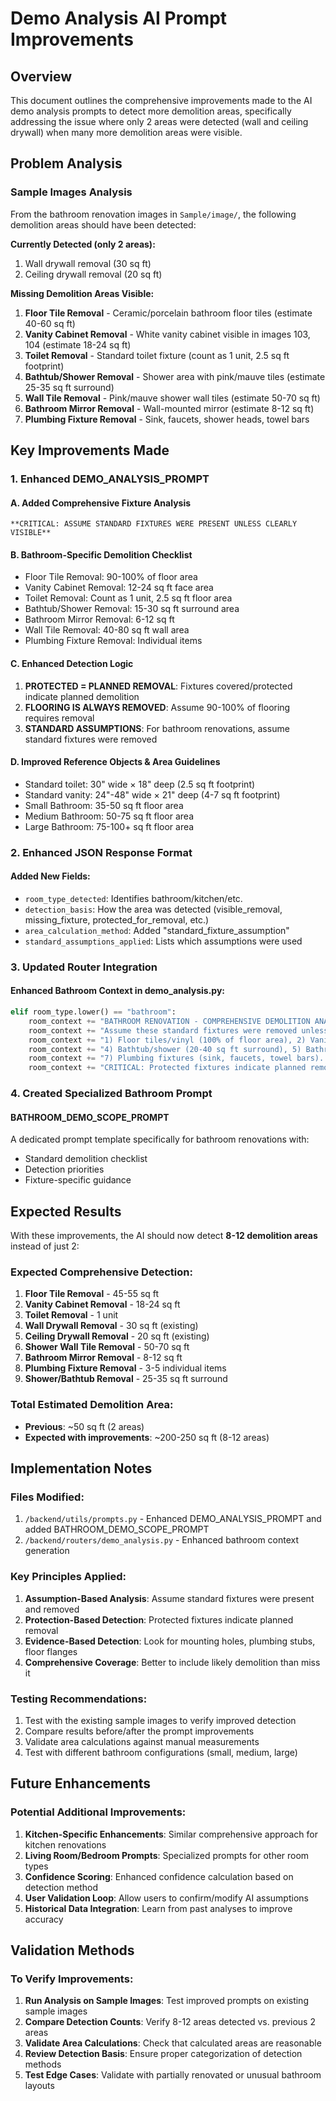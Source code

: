 # Demo Analysis AI Prompt Improvements

## Overview
This document outlines the comprehensive improvements made to the AI demo analysis prompts to detect more demolition areas, specifically addressing the issue where only 2 areas were detected (wall and ceiling drywall) when many more demolition areas were visible.

## Problem Analysis

### Sample Images Analysis
From the bathroom renovation images in `Sample/image/`, the following demolition areas should have been detected:

**Currently Detected (only 2 areas):**
1. Wall drywall removal (30 sq ft)
2. Ceiling drywall removal (20 sq ft)

**Missing Demolition Areas Visible:**
1. **Floor Tile Removal** - Ceramic/porcelain bathroom floor tiles (estimate 40-60 sq ft)
2. **Vanity Cabinet Removal** - White vanity cabinet visible in images 103, 104 (estimate 18-24 sq ft)
3. **Toilet Removal** - Standard toilet fixture (count as 1 unit, 2.5 sq ft footprint)
4. **Bathtub/Shower Removal** - Shower area with pink/mauve tiles (estimate 25-35 sq ft surround)
5. **Wall Tile Removal** - Pink/mauve shower wall tiles (estimate 50-70 sq ft)
6. **Bathroom Mirror Removal** - Wall-mounted mirror (estimate 8-12 sq ft)
7. **Plumbing Fixture Removal** - Sink, faucets, shower heads, towel bars

## Key Improvements Made

### 1. Enhanced DEMO_ANALYSIS_PROMPT

#### A. Added Comprehensive Fixture Analysis
```
**CRITICAL: ASSUME STANDARD FIXTURES WERE PRESENT UNLESS CLEARLY VISIBLE**
```

#### B. Bathroom-Specific Demolition Checklist
- Floor Tile Removal: 90-100% of floor area
- Vanity Cabinet Removal: 12-24 sq ft face area
- Toilet Removal: Count as 1 unit, 2.5 sq ft floor area
- Bathtub/Shower Removal: 15-30 sq ft surround area
- Bathroom Mirror Removal: 6-12 sq ft
- Wall Tile Removal: 40-80 sq ft wall area
- Plumbing Fixture Removal: Individual items

#### C. Enhanced Detection Logic
1. **PROTECTED = PLANNED REMOVAL**: Fixtures covered/protected indicate planned demolition
2. **FLOORING IS ALWAYS REMOVED**: Assume 90-100% of flooring requires removal
3. **STANDARD ASSUMPTIONS**: For bathroom renovations, assume standard fixtures were removed

#### D. Improved Reference Objects & Area Guidelines
- Standard toilet: 30" wide × 18" deep (2.5 sq ft footprint)
- Standard vanity: 24"-48" wide × 21" deep (4-7 sq ft footprint)
- Small Bathroom: 35-50 sq ft floor area
- Medium Bathroom: 50-75 sq ft floor area
- Large Bathroom: 75-100+ sq ft floor area

### 2. Enhanced JSON Response Format

#### Added New Fields:
- `room_type_detected`: Identifies bathroom/kitchen/etc.
- `detection_basis`: How the area was detected (visible_removal, missing_fixture, protected_for_removal, etc.)
- `area_calculation_method`: Added "standard_fixture_assumption"
- `standard_assumptions_applied`: Lists which assumptions were used

### 3. Updated Router Integration

#### Enhanced Bathroom Context in demo_analysis.py:
```python
elif room_type.lower() == "bathroom":
    room_context += "BATHROOM RENOVATION - COMPREHENSIVE DEMOLITION ANALYSIS: "
    room_context += "Assume these standard fixtures were removed unless clearly visible and undamaged: "
    room_context += "1) Floor tiles/vinyl (100% of floor area), 2) Vanity cabinet (15-25 sq ft), 3) Toilet fixture (count as 1 unit), "
    room_context += "4) Bathtub/shower (20-40 sq ft surround), 5) Bathroom mirror (8-15 sq ft), 6) Wall tiles in shower area (50-80 sq ft), "
    room_context += "7) Plumbing fixtures (sink, faucets, towel bars). "
    room_context += "CRITICAL: Protected fixtures indicate planned removal - include them in demolition scope. "
```

### 4. Created Specialized Bathroom Prompt

#### BATHROOM_DEMO_SCOPE_PROMPT
A dedicated prompt template specifically for bathroom renovations with:
- Standard demolition checklist
- Detection priorities
- Fixture-specific guidance

## Expected Results

With these improvements, the AI should now detect **8-12 demolition areas** instead of just 2:

### Expected Comprehensive Detection:
1. **Floor Tile Removal** - 45-55 sq ft
2. **Vanity Cabinet Removal** - 18-24 sq ft  
3. **Toilet Removal** - 1 unit
4. **Wall Drywall Removal** - 30 sq ft (existing)
5. **Ceiling Drywall Removal** - 20 sq ft (existing)
6. **Shower Wall Tile Removal** - 50-70 sq ft
7. **Bathroom Mirror Removal** - 8-12 sq ft
8. **Plumbing Fixture Removal** - 3-5 individual items
9. **Shower/Bathtub Removal** - 25-35 sq ft surround

### Total Estimated Demolition Area:
- **Previous**: ~50 sq ft (2 areas)
- **Expected with improvements**: ~200-250 sq ft (8-12 areas)

## Implementation Notes

### Files Modified:
1. `/backend/utils/prompts.py` - Enhanced DEMO_ANALYSIS_PROMPT and added BATHROOM_DEMO_SCOPE_PROMPT
2. `/backend/routers/demo_analysis.py` - Enhanced bathroom context generation

### Key Principles Applied:
1. **Assumption-Based Analysis**: Assume standard fixtures were present and removed
2. **Protection-Based Detection**: Protected fixtures indicate planned removal
3. **Evidence-Based Detection**: Look for mounting holes, plumbing stubs, floor flanges
4. **Comprehensive Coverage**: Better to include likely demolition than miss it

### Testing Recommendations:
1. Test with the existing sample images to verify improved detection
2. Compare results before/after the prompt improvements
3. Validate area calculations against manual measurements
4. Test with different bathroom configurations (small, medium, large)

## Future Enhancements

### Potential Additional Improvements:
1. **Kitchen-Specific Enhancements**: Similar comprehensive approach for kitchen renovations
2. **Living Room/Bedroom Prompts**: Specialized prompts for other room types
3. **Confidence Scoring**: Enhanced confidence calculation based on detection method
4. **User Validation Loop**: Allow users to confirm/modify AI assumptions
5. **Historical Data Integration**: Learn from past analyses to improve accuracy

## Validation Methods

### To Verify Improvements:
1. **Run Analysis on Sample Images**: Test improved prompts on existing sample images
2. **Compare Detection Counts**: Verify 8-12 areas detected vs. previous 2 areas
3. **Validate Area Calculations**: Check that calculated areas are reasonable
4. **Review Detection Basis**: Ensure proper categorization of detection methods
5. **Test Edge Cases**: Validate with partially renovated or unusual bathroom layouts